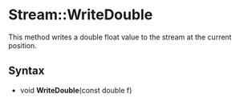 # Stream::WriteDouble #
This method writes a double float value to the stream at the current position.

## Syntax ##
- void **WriteDouble**(const double f)
